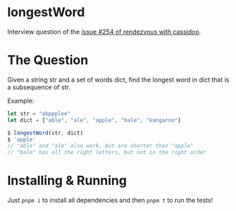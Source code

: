 # longestWord

Interview question of the [issue #254 of rendezvous with cassidoo](https://buttondown.email/cassidoo/archive/fight-for-the-things-that-you-care-about-but-do/).

# The Question

Given a string str and a set of words dict, find the longest word in dict that is a subsequence of str.

Example:
```js
let str = "abppplee"
let dict = {"able", "ale", "apple", "bale", "kangaroo"}

$ longestWord(str, dict)
$ 'apple'
// "able" and "ale" also work, but are shorter than "apple"
// "bale" has all the right letters, but not in the right order
```

# Installing & Running

Just `pnpm i` to install all dependencies and then `pnpm t` to run the tests!
